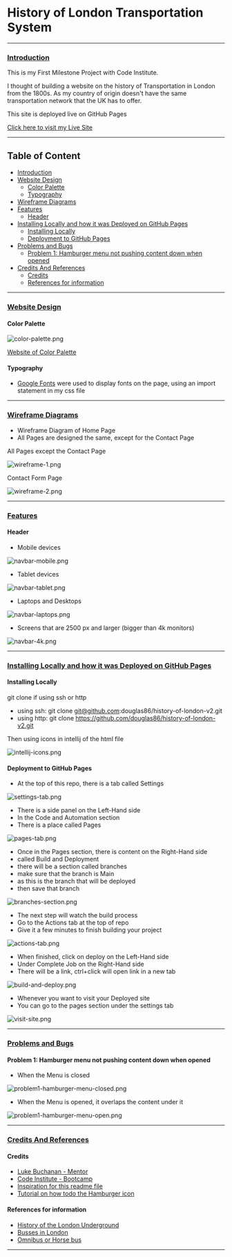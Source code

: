 # History of London Transportation System

---

### [Introduction](#table-of-content)

This is my First Milestone Project with Code Institute.

I thought of building a website on the history of Transportation in London from the 1800s. As my country of origin
doesn't have the same transportation network that the UK has to offer.

This site is deployed live on GitHub Pages

[Click here to visit my Live Site](https://douglas86.github.io/history-of-london-v2/)

[//]: # "When ready use this site to insert a screenshot of my website on all devices"
[//]: # "https://ui.dev/amiresponsive?url=https://douglas86.github.io/history-of-london-v2/index.html"

---

## Table of Content

- [Introduction](#introduction)
- [Website Design](#website-design)
  - [Color Palette](#color-palette)
  - [Typography](#typography)
- [Wireframe Diagrams](#wireframe-diagrams)
- [Features](#features)
  - [Header](#header)
- [Installing Locally and how it was Deployed on GitHub Pages](#installing-locally-and-how-it-was-deployed-on-github-pages)
  - [Installing Locally](#installing-locally)
  - [Deployment to GitHub Pages](#deployment-to-github-pages)
- [Problems and Bugs](#problems-and-bugs)
  - [Problem 1: Hamburger menu not pushing content down when opened](#problem-1-hamburger-menu-not-pushing-content-down-when-opened)
- [Credits And References](#credits-and-references)
  - [Credits](#credits)
  - [References for information](#references-for-information)

---

### [Website Design](#table-of-content)

#### Color Palette

![color-palette.png](assets%2Fimages%2Freadme%2Fwebsite-design%2Fcolor-palette.png)

[Website of Color Palette](https://mycolor.space/?hex=%23D6B65E&sub=1)

#### Typography

- [Google Fonts](https://fonts.google.com/specimen/Dancing+Script?preview.text=History%20of%20London%20Transport&preview.text_type=custom) were used to display fonts on the page, using an
  import statement in my css file

---

### [Wireframe Diagrams](#table-of-content)

- Wireframe Diagram of Home Page
- All Pages are designed the same, except for the Contact Page

All Pages except the Contact Page

![wireframe-1.png](assets%2Fimages%2Freadme%2Fwireframe-diagrams%2Fwireframe-1.png)

Contact Form Page

![wireframe-2.png](assets%2Fimages%2Freadme%2Fwireframe-diagrams%2Fwireframe-2.png)

---

### [Features](#table-of-content)

#### Header

- Mobile devices

![navbar-mobile.png](assets%2Fimages%2Freadme%2Ffeatures%2Fnavbar-mobile.png)

- Tablet devices

![navbar-tablet.png](assets%2Fimages%2Freadme%2Ffeatures%2Fnavbar-tablet.png)

- Laptops and Desktops

![navbar-laptops.png](assets%2Fimages%2Freadme%2Ffeatures%2Fnavbar-laptops.png)

- Screens that are 2500 px and larger (bigger than 4k monitors)

![navbar-4k.png](assets%2Fimages%2Freadme%2Ffeatures%2Fnavbar-4k.png)

---

### [Installing Locally and how it was Deployed on GitHub Pages](#table-of-content)

#### Installing Locally

git clone if using ssh or http

- using ssh: git clone git@github.com:douglas86/history-of-london-v2.git
- using http: git clone https://github.com/douglas86/history-of-london-v2.git

Then using icons in intellij of the html file

![intellij-icons.png](assets%2Fimages%2Freadme%2Finstalling-deployment%2Fintellij-icons.png)

#### Deployment to GitHub Pages

- At the top of this repo, there is a tab called Settings

![settings-tab.png](assets%2Fimages%2Freadme%2Finstalling-deployment%2Fsettings-tab.png)

- There is a side panel on the Left-Hand side
- In the Code and Automation section
- There is a place called Pages

![pages-tab.png](assets%2Fimages%2Freadme%2Finstalling-deployment%2Fpages-tab.png)

- Once in the Pages section, there is content on the Right-Hand side
- called Build and Deployment
- there will be a section called branches
- make sure that the branch is Main
- as this is the branch that will be deployed
- then save that branch

![branches-section.png](assets%2Fimages%2Freadme%2Finstalling-deployment%2Fbranches-section.png)

- The next step will watch the build process
- Go to the Actions tab at the top of repo
- Give it a few minutes to finish building your project

![actions-tab.png](assets%2Fimages%2Freadme%2Finstalling-deployment%2Factions-tab.png)

- When finished, click on deploy on the Left-Hand side
- Under Complete Job on the Right-Hand side
- There will be a link, ctrl+click will open link in a new tab

![build-and-deploy.png](assets%2Fimages%2Freadme%2Finstalling-deployment%2Fbuild-and-deploy.png)

- Whenever you want to visit your Deployed site
- You can go to the pages section under the settings tab

![visit-site.png](assets%2Fimages%2Freadme%2Finstalling-deployment%2Fvisit-site.png)

---

### [Problems and Bugs](#table-of-content)

#### Problem 1: Hamburger menu not pushing content down when opened

- When the Menu is closed

![problem1-hamburger-menu-closed.png](assets%2Fimages%2Freadme%2Fproblems-and-bugs%2Fproblem1-hamburger-menu-closed.png)

- When the Menu is opened, it overlaps the content under it

![problem1-hamburger-menu-open.png](assets%2Fimages%2Freadme%2Fproblems-and-bugs%2Fproblem1-hamburger-menu-open.png)

---

### [Credits And References](#table-of-content)

#### Credits

- [Luke Buchanan - Mentor](https://www.linkedin.com/in/lukebuchanan67/)
- [Code Institute - Bootcamp](https://codeinstitute.net/)
- [Inspiration for this readme file](https://github.com/PedroCristo/portfolio_project_1#languages-used)
- [Tutorial on how todo the Hamburger icon](https://www.youtube.com/watch?v=g6Kr1srawjc)

#### References for information

- [History of the London Underground](https://en.wikipedia.org/wiki/History_of_the_London_Underground)
- [Busses in London](https://en.wikipedia.org/wiki/Buses_in_London)
- [Omnibus or Horse bus](https://en.wikipedia.org/wiki/Horsebus#:~:text=A%20horse%2Dbus%20or%20horse,means%20of%20transportation%20in%20cities.)

---
